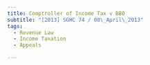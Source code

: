 ```yaml
---
title: Comptroller of Income Tax v BBO 
subtitle: "[2013] SGHC 74 / 08\_April\_2013"
tags:
  - Revenue Law
  - Income Taxation
  - Appeals

---
```


